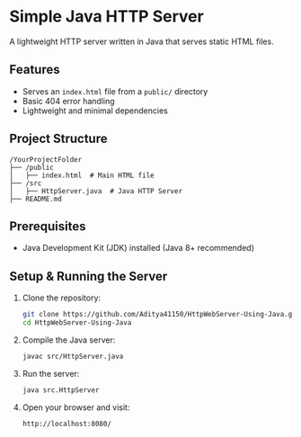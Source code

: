 # Simple Java HTTP Server

A lightweight HTTP server written in Java that serves static HTML files.

## Features
- Serves an `index.html` file from a `public/` directory
- Basic 404 error handling
- Lightweight and minimal dependencies

## Project Structure
```
/YourProjectFolder
├── /public
│   ├── index.html  # Main HTML file
├── /src
│   ├── HttpServer.java  # Java HTTP Server
├── README.md
```

## Prerequisites
- Java Development Kit (JDK) installed (Java 8+ recommended)

## Setup & Running the Server
1. Clone the repository:
   ```sh
   git clone https://github.com/Aditya41150/HttpWebServer-Using-Java.git
   cd HttpWebServer-Using-Java
   ```
2. Compile the Java server:
   ```sh
   javac src/HttpServer.java
   ```
3. Run the server:
   ```sh
   java src.HttpServer
   ```
4. Open your browser and visit:
   ```
   http://localhost:8080/
   ```
